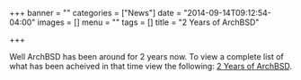 +++
banner = ""
categories = ["News"]
date = "2014-09-14T09:12:54-04:00"
images = []
menu = ""
tags = []
title = "2 Years of ArchBSD"

+++

Well ArchBSD has been around for 2 years now. To view a complete list of what
has been acheived in that time view the following:
[2 Years of ArchBSD](https://bbs.archbsd.net/viewtopic.php?id=164).
